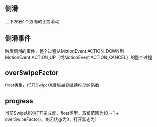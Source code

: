 ## 侧滑
上下左右4个方向的手势滑动

## 侧滑事件
触发侧滑的事件，整个过程从MotionEvent.ACTION_DOWN到MotionEvent.ACTION_UP（或MotionEvent.ACTION_CANCEL）的整个过程

## overSwipeFactor
float类型，打开SwipeUI后能越界继续拖动的系数

## progress
当前SwipeUI的打开完成度，float类型，取值范围为(0 ~ 1 + overSwipeFactor)，关闭状态为0，打开状态为1